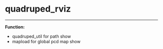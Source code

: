 # quadruped_rviz

---

**Function:**
- quadruped_util for path show
- mapload for global pcd map show
